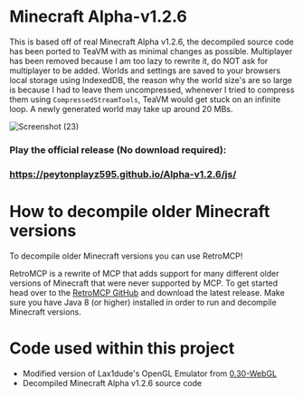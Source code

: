 # Minecraft Alpha-v1.2.6

This is based off of real Minecraft Alpha v1.2.6, the decompiled source code has been ported to TeaVM with as minimal changes as possible. Multiplayer has been removed because I am too lazy to rewrite it, do NOT ask for multiplayer to be added. Worlds and settings are saved to your browsers local storage using IndexedDB, the reason why the world size's are so large is because I had to leave them uncompressed, whenever I tried to compress them using `CompressedStreamTools`, TeaVM would get stuck on an infinite loop. A newly generated world may take up around 20 MBs.

![Screenshot (23)](https://github.com/PeytonPlayz595/Alpha-v1.2.6/assets/106421860/84c133e9-935e-4edf-8ced-66b752bc5800)

### Play the official release (No download required): 
### https://peytonplayz595.github.io/Alpha-v1.2.6/js/

# How to decompile older Minecraft versions
To decompile older Minecraft versions you can use RetroMCP!

RetroMCP is a rewrite of MCP that adds support for many different older versions of Minecraft that were never supported by MCP. To get started head over to the [RetroMCP GitHub](https://github.com/MCPHackers/RetroMCP-Java/releases) and download the latest release. Make sure you have Java 8 (or higher) installed in order to run and decompile Minecraft versions.

# Code used within this project

- Modified version of Lax1dude's OpenGL Emulator from [0.30-WebGL](https://github.com/PeytonPlayz595/0.30-WebGL/)
- Decompiled Minecraft Alpha v1.2.6 source code
